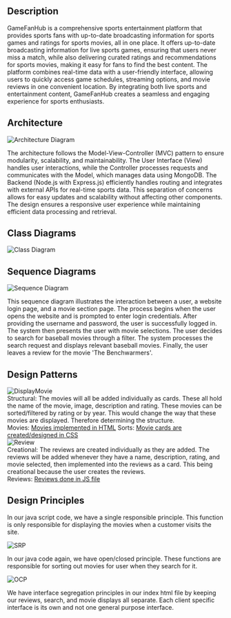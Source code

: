 ## Description
GameFanHub is a comprehensive sports entertainment platform that provides sports fans with up-to-date broadcasting information for sports games and ratings for sports movies, all in one place. It offers up-to-date broadcasting information for live sports games, ensuring that users never miss a match, while also delivering curated ratings and recommendations for sports movies, making it easy for fans to find the best content. The platform combines real-time data with a user-friendly interface, allowing users to quickly access game schedules, streaming options, and movie reviews in one convenient location. By integrating both live sports and entertainment content, GameFanHub creates a seamless and engaging experience for sports enthusiasts.

## Architecture 
![Architecture Diagram](ArchitectureUML.png)

The architecture follows the Model-View-Controller (MVC) pattern to ensure modularity, scalability, and maintainability. The User Interface (View) handles user interactions, while the Controller processes requests and communicates with the Model, which manages data using MongoDB. The Backend (Node.js with Express.js) efficiently handles routing and integrates with external APIs for real-time sports data. This separation of concerns allows for easy updates and scalability without affecting other components. The design ensures a responsive user experience while maintaining efficient data processing and retrieval.
## Class Diagrams
![Class Diagram](Class_Implementation.png)


## Sequence Diagrams
![Sequence Diagram](Sequence_userSearchesThroughFilter.drawio.png)

This sequence diagram illustrates the interaction between a user, a website login page, and a movie section page. The process begins when the user opens the website and is prompted to enter login credentials. After providing the username and password, the user is successfully logged in. The system then presents the user with movie selections. The user decides to search for baseball movies through a filter. The system processes the search request and displays relevant baseball movies. Finally, the user leaves a review for the movie 'The Benchwarmers'.
## Design Patterns
![DisplayMovie](DisplayMovie.png)
<br>
Structural: The movies will all be added individually as cards. These all hold the name of the movie, image, description and rating. These movies can be sorted/filtered by rating or by year. This would change the way that these movies are displayed. Therefore determining the structure. 
<br>
Movies: [Movies implemented in HTML](https://github.com/Braydew-NAU/SportsWebsite/edit/main/index.html)
Sorts: [Movie cards are created/designed in CSS](https://github.com/Braydew-NAU/SportsWebsite/edit/main/styles.css)
<br>
![Review](Review.png)
<br>
Creational: The reviews are created individually as they are added. The reviews will be added whenever they have a name, description, rating, and movie selected, then implemented into the reviews as a card. This being creational because the user creates the reviews. 
<br>
Reviews: [Reviews done in JS file](https://github.com/Braydew-NAU/SportsWebsite/edit/main/script.js)


## Design Principles
In our java script code, we have a single responsible principle. This function is only responsible for displaying the movies when a customer visits the site.  

![SRP](function_call.png) 

In our java code again, we have open/closed principle. These functions are responsible for sorting out movies for user when they search for it.  

![OCP](closed_principle.png) 

We have interface segregation principles in our index html file by keeping our reviews, search, and movie displays all separate. Each client specific interface is its own and not one general purpose interface.
